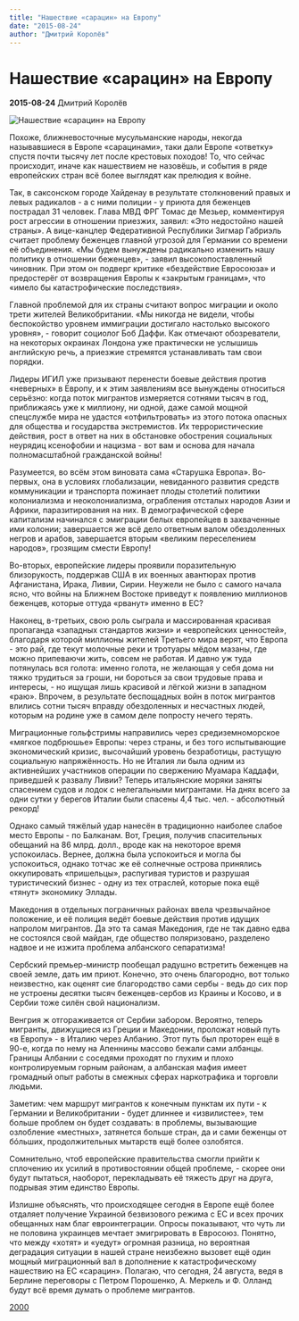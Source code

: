 ```yaml
---
title: "Нашествие «сарацин» на Европу"
date: "2015-08-24"
author: "Дмитрий Королёв"
---
```


# Нашествие «сарацин» на Европу

**2015-08-24** Дмитрий Королёв

![Нашествие «сарацин» на Европу](http://www.2000.ua/modules/pages/pictures/699x411/331_a480d65ca20f5e61419fa4cdb2a97a7c_4633.JPG)

Похоже, ближневосточные мусульманские народы, некогда называвшиеся в Европе «сарацинами», таки дали Европе «ответку» спустя почти тысячу лет после крестовых походов! То, что сейчас происходит, иначе как нашествием не назовёшь, и события в ряде европейских стран всё более выглядят как прелюдия к войне.

Так, в саксонском городе Хайденау в результате столкновений правых и левых радикалов - а с ними полиции - у приюта для беженцев пострадал 31 человек. Глава МВД ФРГ Томас де Мезьер, комментируя рост агрессии в отношении приезжих, заявил: «Это недостойно нашей страны». А вице-канцлер Федеративной Республики Зигмар Габриэль считает проблему беженцев главной угрозой для Германии со времени её объединения. «Мы будем вынуждены радикально изменить нашу политику в отношении беженцев», - заявил высокопоставленный чиновник. При этом он подверг критике «бездействие Евросоюза» и предостерёг от возвращения Европы к «закрытым границам», что «имело бы катастрофические последствия».

Главной проблемой для их страны считают вопрос миграции и около трети жителей Великобритании. «Мы никогда не видели, чтобы беспокойство уровнем иммиграции достигало настолько высокого уровня», - говорит социолог Боб Даффи. Как отмечают обозреватели, на некоторых окраинах Лондона уже практически не услышишь английскую речь, а приезжие стремятся устанавливать там свои порядки.

Лидеры ИГИЛ уже призывают перенести боевые действия против «неверных» в Европу, и к этим заявлениям все вынуждены относиться серьёзно: когда поток мигрантов измеряется сотнями тысяч в год, приближаясь уже к миллиону, ни одной, даже самой мощной спецслужбе мира не удастся «отфильтровать» из этого потока опасных для общества и государства экстремистов. Их террористические действия, рост в ответ на них в обстановке обострения социальных неурядиц ксенофобии и нацизма - вот вам и основа для начала полномасштабной гражданской войны!

Разумеется, во всём этом виновата сама «Старушка Европа». Во-первых, она в условиях глобализации, невиданного развития средств коммуникации и транспорта пожинает плоды столетий политики колониализма и неоколониализма, ограбления отсталых народов Азии и Африки, паразитирования на них. В демографической сфере капитализм начинался с эмиграции белых европейцев в захваченные ими колонии; завершается же всё дело ответным валом обездоленных негров и арабов, завершается вторым «великим переселением народов», грозящим смести Европу!

Во-вторых, европейские лидеры проявили поразительную близорукость, поддержав США в их военных авантюрах против Афганистана, Ирака, Ливии, Сирии. Неужели не было с самого начала ясно, что войны на Ближнем Востоке приведут к появлению миллионов беженцев, которые оттуда «рванут» именно в ЕС?

Наконец, в-третьих, свою роль сыграла и массированная красивая пропаганда «западных стандартов жизни» и «европейских ценностей», благодаря которой миллионы жителей Третьего мира верят, что Европа - это рай, где текут молочные реки и тротуары мёдом мазаны, где можно припеваючи жить, совсем не работая. И давно уж туда потянулась вся голота: именно голота, не желающая у себя дома ни тяжко трудиться за гроши, ни бороться за свои трудовые права и интересы, - но ищущая лишь красивой и лёгкой жизни в западном «раю». Впрочем, в результате беспощадных войн в поток мигрантов влились сотни тысяч вправду обездоленных и несчастных людей, которым на родине уже в самом деле попросту нечего терять.

Миграционные гольфстримы направились через средиземноморское «мягкое подбрюшье» Европы: через страны, и без того испытывающие экономический кризис, высочайший уровень безработицы, растущую социальную напряжённость. Но не Италия ли была одним из активнейших участников операции по свержению Муамара Каддафи, приведшей к развалу Ливии? Теперь итальянские моряки заняты спасением судов и лодок с нелегальными мигрантами. На днях всего за одни сутки у берегов Италии были спасены 4,4 тыс. чел. - абсолютный рекорд!

Однако самый тяжёлый удар нанесён в традиционно наиболее слабое место Европы - по Балканам. Вот, Греция, получив спасительных обещаний на 86 млрд. долл., вроде как на некоторое время успокоилась. Вернее, должна была успокоиться и могла бы успокоиться, однако тотчас же её солнечные острова принялись оккупировать «пришельцы», распугивая туристов и разрушая туристический бизнес - одну из тех отраслей, которые пока ещё «тянут» экономику Эллады.

Македония в отдельных пограничных районах ввела чрезвычайное положение, и её полиция ведёт боевые действия против идущих напролом мигрантов. Да это та самая Македония, где не так давно едва не состоялся свой майдан, где общество поляризовано, разделено надвое и не изжита проблема албанского сепаратизма!

Сербский премьер-министр пообещал радушно встретить беженцев на своей земле, дать им приют. Конечно, это очень благородно, вот только неизвестно, как оценят сие благородство сами сербы - ведь до сих пор не устроены десятки тысяч беженцев-сербов из Краины и Косово, и в Сербии тоже силён свой национализм.

Венгрия ж отгораживается от Сербии забором. Вероятно, теперь мигранты, движущиеся из Греции и Македонии, проложат новый путь «в Европу» - в Италию через Албанию. Этот путь был проторен ещё в 90-е, когда по нему на Апеннины массово бежали сами албанцы. Границы Албании с соседями проходят по глухим и плохо контролируемым горным районам, а албанская мафия имеет громадный опыт работы в смежных сферах наркотрафика и торговли людьми.

Заметим: чем маршрут мигрантов к конечным пунктам их пути - к Германии и Великобритании - будет длиннее и «извилистее», тем больше проблем он будет создавать: в проблемы, вызывающие озлобление «местных», затянется больше стран, да и сами беженцы от бóльших, продолжительных мытарств ещё более озлобятся.

Сомнительно, чтоб европейские правительства смогли прийти к сплочению их усилий в противостоянии общей проблеме, - скорее они будут пытаться, наоборот, перекладывать её тяжесть друг на друга, подрывая этим единство Европы.

Излишне объяснять, что происходящее сегодня в Европе ещё более отдаляет получение Украиной безвизового режима с ЕС и всех прочих обещанных нам благ евроинтеграции. Опросы показывают, что чуть ли не половина украинцев мечтает эмигрировать в Евросоюз. Понятно, что между «хотят» и «уедут» огромная разница, но вероятная деградация ситуации в нашей стране неизбежно вызовет ещё один мощный миграционный вал в дополнение к катастрофическому нашествию на ЕС «сарацин». Полагаю, что сегодня, 24 августа, ведя в Берлине переговоры с Петром Порошенко, А. Меркель и Ф. Олланд будут всё время думать о проблеме мигрантов.

[2000](http://www.2000.ua/v-nomere/svoboda-slova/reallii/nashestvie-saracin-na-evropu.htm)